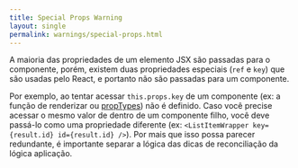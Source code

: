 ```yaml
---
title: Special Props Warning
layout: single
permalink: warnings/special-props.html
---
```


A maioria das propriedades de um elemento JSX são passadas para o componente, porém, existem duas propriedades especiais (`ref` e `key`) que são usadas pelo React, e portanto não são passadas para um componente.

Por exemplo, ao tentar acessar `this.props.key` de um componente (ex: a função de renderizar ou [propTypes](/docs/typechecking-with-proptypes.html#proptypes)) não é definido. Caso você precise acessar o mesmo valor de dentro de um componente filho, você deve passá-lo como uma propriedade diferente (ex: `<ListItemWrapper key={result.id} id={result.id} />`). Por mais que isso possa parecer redundante, é importante separar a lógica das dicas de reconciliação da lógica aplicação.